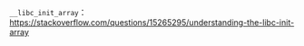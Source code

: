 `__libc_init_array`：https://stackoverflow.com/questions/15265295/understanding-the-libc-init-array

